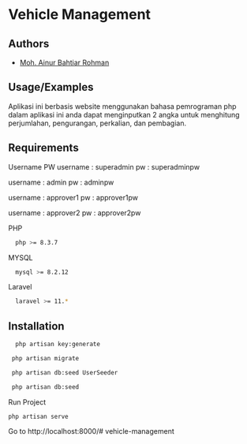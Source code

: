 
# Vehicle Management






## Authors

- [Moh. Ainur Bahtiar Rohman](https://github.com/ainurbrr)


## Usage/Examples

Aplikasi ini berbasis website menggunakan bahasa pemrograman php
dalam aplikasi ini anda dapat menginputkan 2 angka untuk menghitung perjumlahan, pengurangan, perkalian, dan pembagian.


## Requirements
Username PW
username : superadmin
pw : superadminpw

username : admin
pw : adminpw

username : approver1
pw : approver1pw

username : approver2
pw : approver2pw

PHP

```bash
  php >= 8.3.7
```
MYSQL
```bash
  mysql >= 8.2.12
  ```
Laravel
```bash
  laravel >= 11.*
  ```
## Installation
```bash
  php artisan key:generate
  ```
```bash
 php artisan migrate
  ```

```bash
 php artisan db:seed UserSeeder
  ```

```bash
 php artisan db:seed
  ```
Run Project
```bash
php artisan serve
  ```

Go to http://localhost:8000/#   v e h i c l e - m a n a g e m e n t  
 